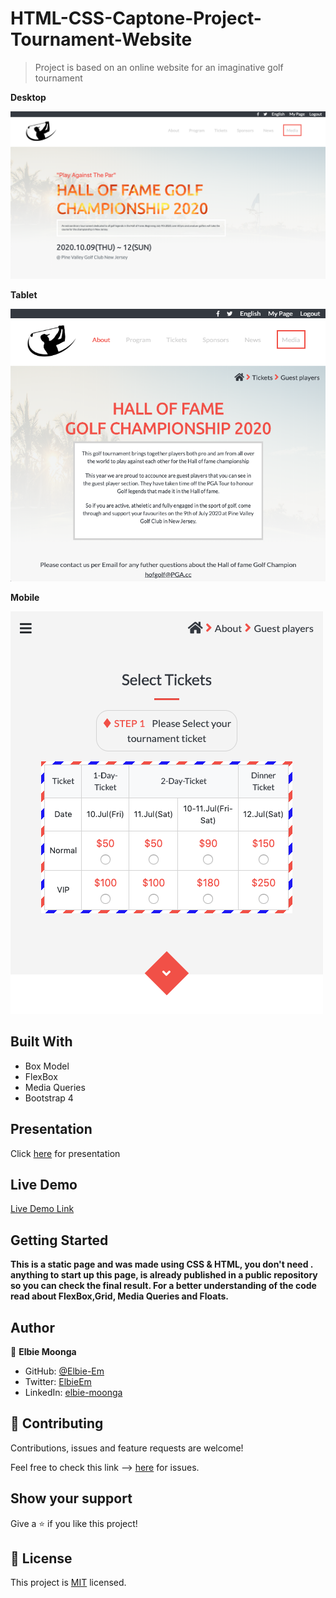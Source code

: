# HTML-CSS-Captone-Project-Tournament-Website
> Project is based on an online website for an imaginative golf tournament

**Desktop**

![screenshot](./assets/desktop.png)

**Tablet**

![screenshot](./assets/tablet.png)

**Mobile**

![screenshot](./assets/mobile.png)

## Built With
- Box Model
- FlexBox
- Media Queries
- Bootstrap 4

## Presentation
Click [here]() for presentation

## Live Demo

[Live Demo Link]()


## Getting Started

**This is a static page and was made using  CSS & HTML, you don't need .**
**anything to start up this page, is already published in a public repository so you can check the final result. For a better understanding of the code read about FlexBox,Grid, Media Queries and Floats.**


## Author

👤 **Elbie Moonga**

- GitHub: [@Elbie-Em](https://github.com/Elbie-em)
- Twitter: [ElbieEm](https://twitter.com/ElbieEm)
- LinkedIn: [elbie-moonga](https://www.linkedin.com/in/elbie-moonga-253bbb12b/)

## 🤝 Contributing

Contributions, issues and feature requests are welcome!

Feel free to check this link --> [here](https://github.com/Elbie-em/Using-Bootstrap-The-News-Week-Hompage-Clone-/issues) for issues.

## Show your support

Give a ⭐️ if you like this project!


## 📝 License

This project is [MIT](lic.url) licensed.

